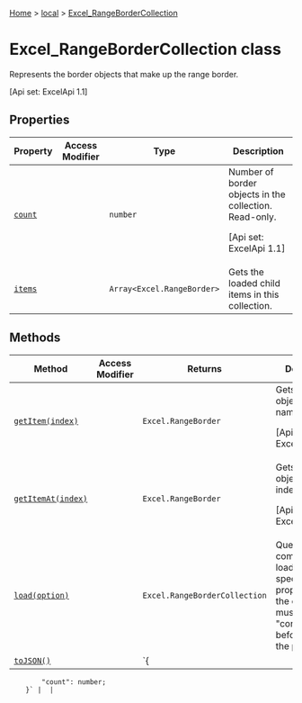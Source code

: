 [Home](./index) &gt; [local](local.md) &gt; [Excel\_RangeBorderCollection](local.excel_rangebordercollection.md)

# Excel\_RangeBorderCollection class

Represents the border objects that make up the range border. 

 \[Api set: ExcelApi 1.1\]

## Properties

|  Property | Access Modifier | Type | Description |
|  --- | --- | --- | --- |
|  [`count`](local.excel_rangebordercollection.count.md) |  | `number` | Number of border objects in the collection. Read-only. <p/> \[Api set: ExcelApi 1.1\] |
|  [`items`](local.excel_rangebordercollection.items.md) |  | `Array<Excel.RangeBorder>` | Gets the loaded child items in this collection. |

## Methods

|  Method | Access Modifier | Returns | Description |
|  --- | --- | --- | --- |
|  [`getItem(index)`](local.excel_rangebordercollection.getitem.md) |  | `Excel.RangeBorder` | Gets a border object using its name <p/> \[Api set: ExcelApi 1.1\] |
|  [`getItemAt(index)`](local.excel_rangebordercollection.getitemat.md) |  | `Excel.RangeBorder` | Gets a border object using its index <p/> \[Api set: ExcelApi 1.1\] |
|  [`load(option)`](local.excel_rangebordercollection.load.md) |  | `Excel.RangeBorderCollection` | Queues up a command to load the specified properties of the object. You must call "context.sync()" before reading the properties. |
|  [`toJSON()`](local.excel_rangebordercollection.tojson.md) |  | `{
            "count": number;
        }` |  |

